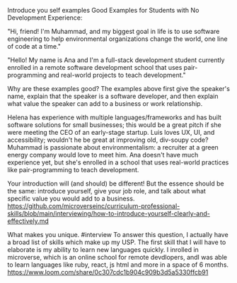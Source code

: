 Introduce you self examples
Good Examples for Students with No Development Experience:

"Hi, friend! I'm Muhammad, and my biggest goal in life is to use software engineering to help environmental organizations change the world, one line of code at a time."

"Hello! My name is Ana and I'm a full-stack development student currently enrolled in a remote software development school that uses pair-programming and real-world projects to teach development."

Why are these examples good?
The examples above first give the speaker's name, explain that the speaker is a software developer, and then explain what value the speaker can add to a business or work relationship.

Helena has experience with multiple languages/frameworks and has built software solutions for small businesses; this would be a great pitch if she were meeting the CEO of an early-stage startup. Luis loves UX, UI, and accessibility; wouldn't he be great at improving old, div-soupy code? Muhammad is passionate about environmentalism: a recruiter at a green energy company would love to meet him. Ana doesn't have much experience yet, but she's enrolled in a school that uses real-world practices like pair-programming to teach development.

Your introduction will (and should) be different! But the essence should be the same: introduce yourself, give your job role, and talk about what specific value you would add to a business.
https://github.com/microverseinc/curriculum-professional-skills/blob/main/interviewing/how-to-introduce-yourself-clearly-and-effectively.md

What makes you unique. #interview
To answer this question, I actually have a broad list of skills which make up my USP. The first skill that I will have to elaborate is my ability to learn new languages quickly. I inrolled in microverse, which is an online school for remote devdlopers, andI was able to learn languages like ruby, react, js html and more in a space of 6 months.
 https://www.loom.com/share/0c307cdc1b904c909b3d5a5330ffcb91